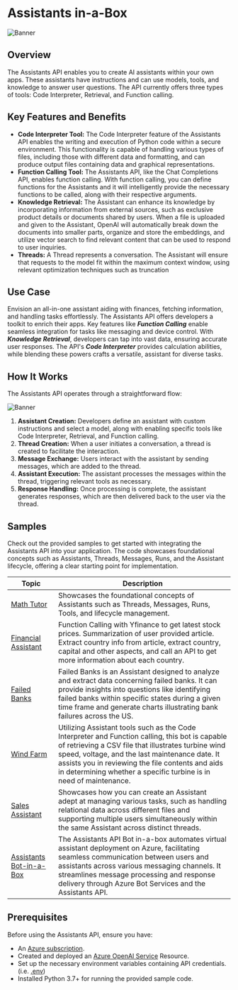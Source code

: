 # Assistants in-a-Box
![Banner](../../media/images/banner-assistants-in-a-box.png)

## Overview
The Assistants API enables you to create AI assistants within your own apps. These assistants have instructions and can use models, tools, and knowledge to answer user questions. The API currently offers three types of tools: Code Interpreter, Retrieval, and Function calling.

## Key Features and Benefits
- **Code Interpreter Tool:** The Code Interpreter feature of the Assistants API enables the writing and execution of Python code within a secure environment. This functionality is capable of handling various types of files, including those with different data and formatting, and can produce output files containing data and graphical representations.
- **Function Calling Tool:** The Assistants API, like the Chat Completions API, enables function calling. With function calling, you can define functions for the Assistants and it will intelligently provide the necessary functions to be called, along with their respective arguments.
- **Knowledge Retrieval:** The Assistant can enhance its knowledge by incorporating information from external sources, such as exclusive product details or documents shared by users. When a file is uploaded and given to the Assistant, OpenAI will automatically break down the documents into smaller parts, organize and store the embeddings, and utilize vector search to find relevant content that can be used to respond to user inquiries.
- **Threads:** A Thread represents a conversation. The Assistant will ensure that requests to the model fit within the maximum context window, using relevant optimization techniques such as truncation

## Use Case
Envision an all-in-one assistant aiding with finances, fetching information, and handling tasks effortlessly. The Assistants API offers developers a toolkit to enrich their apps. Key features like ***Function Calling*** enable seamless integration for tasks like messaging and device control. With ***Knowledge Retrieval***, developers can tap into vast data, ensuring accurate user responses. The API's ***Code Interpreter*** provides calculation abilities, while blending these powers crafts a versatile, assistant for diverse tasks.

## How It Works
The Assistants API operates through a straightforward flow:


![Banner](../../media/images/assistantsapi-flow-overview.svg)

1. **Assistant Creation:** Developers define an assistant with custom instructions and select a model, along with enabling specific tools like Code Interpreter, Retrieval, and Function calling.
2. **Thread Creation:** When a user initiates a conversation, a thread is created to facilitate the interaction.
3. **Message Exchange:** Users interact with the assistant by sending messages, which are added to the thread.
4. **Assistant Execution:** The assistant processes the messages within the thread, triggering relevant tools as necessary.
5. **Response Handling:** Once processing is complete, the assistant generates responses, which are then delivered back to the user via the thread.

## Samples

Check out the provided samples to get started with integrating the Assistants API into your application. The code showcases foundational concepts such as Assistants, Threads, Messages, Runs, and the Assistant lifecycle, offering a clear starting point for implementation.

| Topic | Description |
|----------------------|--------------------------------------------------|
| [Math Tutor](./api-in-a-box/math_tutor/assistant-math_tutor.ipynb) | Showcases the foundational concepts of Assistants such as Threads, Messages, Runs, Tools, and lifecycle management. |
| [Financial Assistant](./api-in-a-box/personal_finance/assistant-personal_finance.ipynb) | Function Calling with Yfinance to get latest stock prices. Summarization of user provided article. Extract country info from article, extract country, capital and other aspects, and call an API to get more information about each country. |
| [Failed Banks](./api-in-a-box/failed_banks/assistant-failed_banks.ipynb) | Failed Banks is an Assistant designed to analyze and extract data concerning failed banks. It can provide insights into questions like identifying failed banks within specific states during a given time frame and generate charts illustrating bank failures across the US. |
| [Wind Farm](./api-in-a-box/wind_farm/assistant-wind_farm.ipynb) | Utilizing Assistant tools such as the Code Interpreter and Function calling, this bot is capable of retrieving a CSV file that illustrates turbine wind speed, voltage, and the last maintenance date. It assists you in reviewing the file contents and aids in determining whether a specific turbine is in need of maintenance. |
| [Sales Assistant](./api-in-a-box/sales_assistant/assistant_sales.ipynb) | Showcases how you can create an Assistant adept at managing various tasks, such as handling relational data across different files and supporting multiple users simultaneously within the same Assistant across distinct threads. |
| [Assistants Bot-in-a-Box](./bot-in-a-box/) | The Assistants API Bot in-a-box automates virtual assistant deployment on Azure, facilitating seamless communication between users and assistants across various messaging channels. It streamlines message processing and response delivery through Azure Bot Services and the Assistants API. |

## Prerequisites
Before using the Assistants API, ensure you have:

* An [Azure subscription](https://azure.microsoft.com/en-us/free/).
* Created and deployed an [Azure OpenAI Service](https://learn.microsoft.com/en-us/azure/ai-services/openai/how-to/create-resource) Resource.
* Set up the necessary environment variables containing API credentials. (i.e. [.env]())
* Installed Python 3.7+ for running the provided sample code.